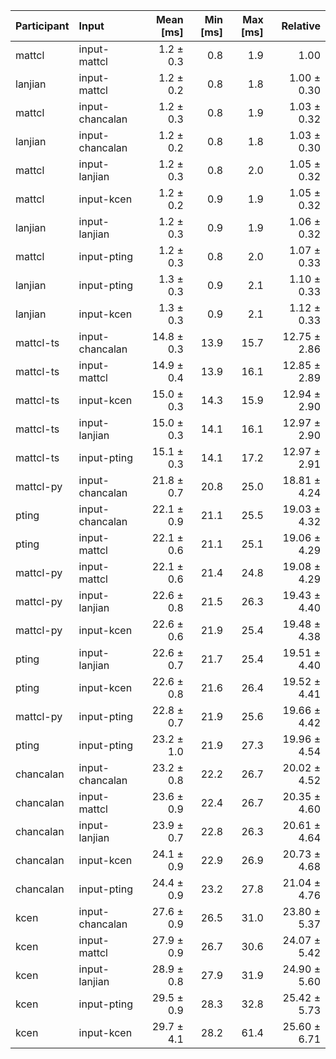 | Participant | Input | Mean [ms] | Min [ms] | Max [ms] | Relative |
|:---|:---|---:|---:|---:|---:|
| mattcl | input-mattcl | 1.2 ± 0.3 | 0.8 | 1.9 | 1.00 |
| lanjian | input-mattcl | 1.2 ± 0.2 | 0.8 | 1.8 | 1.00 ± 0.30 |
| mattcl | input-chancalan | 1.2 ± 0.3 | 0.8 | 1.9 | 1.03 ± 0.32 |
| lanjian | input-chancalan | 1.2 ± 0.2 | 0.8 | 1.8 | 1.03 ± 0.30 |
| mattcl | input-lanjian | 1.2 ± 0.3 | 0.8 | 2.0 | 1.05 ± 0.32 |
| mattcl | input-kcen | 1.2 ± 0.2 | 0.9 | 1.9 | 1.05 ± 0.32 |
| lanjian | input-lanjian | 1.2 ± 0.3 | 0.9 | 1.9 | 1.06 ± 0.32 |
| mattcl | input-pting | 1.2 ± 0.3 | 0.8 | 2.0 | 1.07 ± 0.33 |
| lanjian | input-pting | 1.3 ± 0.3 | 0.9 | 2.1 | 1.10 ± 0.33 |
| lanjian | input-kcen | 1.3 ± 0.3 | 0.9 | 2.1 | 1.12 ± 0.33 |
| mattcl-ts | input-chancalan | 14.8 ± 0.3 | 13.9 | 15.7 | 12.75 ± 2.86 |
| mattcl-ts | input-mattcl | 14.9 ± 0.4 | 13.9 | 16.1 | 12.85 ± 2.89 |
| mattcl-ts | input-kcen | 15.0 ± 0.3 | 14.3 | 15.9 | 12.94 ± 2.90 |
| mattcl-ts | input-lanjian | 15.0 ± 0.3 | 14.1 | 16.1 | 12.97 ± 2.90 |
| mattcl-ts | input-pting | 15.1 ± 0.3 | 14.1 | 17.2 | 12.97 ± 2.91 |
| mattcl-py | input-chancalan | 21.8 ± 0.7 | 20.8 | 25.0 | 18.81 ± 4.24 |
| pting | input-chancalan | 22.1 ± 0.9 | 21.1 | 25.5 | 19.03 ± 4.32 |
| pting | input-mattcl | 22.1 ± 0.6 | 21.1 | 25.1 | 19.06 ± 4.29 |
| mattcl-py | input-mattcl | 22.1 ± 0.6 | 21.4 | 24.8 | 19.08 ± 4.29 |
| mattcl-py | input-lanjian | 22.6 ± 0.8 | 21.5 | 26.3 | 19.43 ± 4.40 |
| mattcl-py | input-kcen | 22.6 ± 0.6 | 21.9 | 25.4 | 19.48 ± 4.38 |
| pting | input-lanjian | 22.6 ± 0.7 | 21.7 | 25.4 | 19.51 ± 4.40 |
| pting | input-kcen | 22.6 ± 0.8 | 21.6 | 26.4 | 19.52 ± 4.41 |
| mattcl-py | input-pting | 22.8 ± 0.7 | 21.9 | 25.6 | 19.66 ± 4.42 |
| pting | input-pting | 23.2 ± 1.0 | 21.9 | 27.3 | 19.96 ± 4.54 |
| chancalan | input-chancalan | 23.2 ± 0.8 | 22.2 | 26.7 | 20.02 ± 4.52 |
| chancalan | input-mattcl | 23.6 ± 0.9 | 22.4 | 26.7 | 20.35 ± 4.60 |
| chancalan | input-lanjian | 23.9 ± 0.7 | 22.8 | 26.3 | 20.61 ± 4.64 |
| chancalan | input-kcen | 24.1 ± 0.9 | 22.9 | 26.9 | 20.73 ± 4.68 |
| chancalan | input-pting | 24.4 ± 0.9 | 23.2 | 27.8 | 21.04 ± 4.76 |
| kcen | input-chancalan | 27.6 ± 0.9 | 26.5 | 31.0 | 23.80 ± 5.37 |
| kcen | input-mattcl | 27.9 ± 0.9 | 26.7 | 30.6 | 24.07 ± 5.42 |
| kcen | input-lanjian | 28.9 ± 0.8 | 27.9 | 31.9 | 24.90 ± 5.60 |
| kcen | input-pting | 29.5 ± 0.9 | 28.3 | 32.8 | 25.42 ± 5.73 |
| kcen | input-kcen | 29.7 ± 4.1 | 28.2 | 61.4 | 25.60 ± 6.71 |
